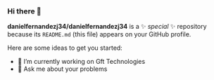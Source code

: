 ### Hi there 👋

**danielfernandezj34/danielfernandezj34** is a ✨ _special_ ✨ repository because its `README.md` (this file) appears on your GitHub profile.

Here are some ideas to get you started:

- 🔭 I’m currently working on Gft Technologies
- 💬 Ask me about your problems

